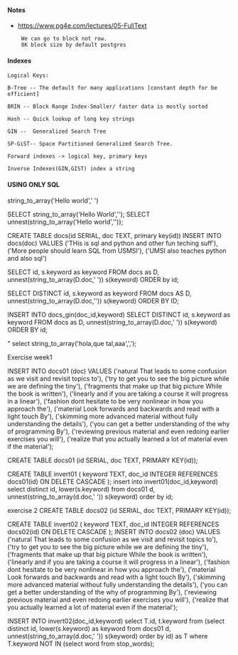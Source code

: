 #### Notes

 - https://www.pg4e.com/lectures/05-FullText
    
        We can go to block not row.
        8K block size by default postgres

#### Indexes

    Logical Keys: 

    B-Tree -- The default for many applications [constant depth for be efficient]

    BRIN -- Block Range Index-Smaller/ faster data is mostly sorted

    Hash -- Quick lookup of long key strings

    GIN --  Generalized Search Tree

    SP-GiST-- Space Partitioned Generalized Search Tree.

    Forward indexes -> logical key, primary keys
    
    Inverse Indexes(GIN,GIST) index a string

#### USING ONLY SQL

   string_to_array('Hello world',' ')
   
   SELECT string_to_array('Hello World','');
   SELECT unnest(string_to_array('Hello world',''));
   
   CREATE TABLE docs(id SERIAL, doc TEXT, primary key(id))
   INSERT INTO docs(doc) VALUES
   ('THis is sql and python and other fun teching suff'),
   ('More people should learn SQL from USMSI'),
   ('UMSI also teaches python and also sql')
   
   SELECT id, s.keyword as keyword FROM docs as D, unnest(string_to_array(D.doc,' ')) s(keyword)
   ORDER by id;
   
   SELECT DISTINCT id, s.keyword as keyword
   FROM docs AS D, unnest(string_to_array(D.doc,'')) s(keyword)
   ORDER BY ID;

   INSERT INTO docs_gin(doc_id,keyword)
   SELECT DISTINCT id, s.keyword as keyword
   FROM docs as D, unnest(string_to_array(D.doc,' ')) s(keyword)
   ORDER BY id;

"
      select string_to_array('hola,que tal,aaa',',');

Exercise week1

INSERT INTO docs01 (doc) VALUES
('natural That leads to some confusion as we visit and revisit topics to'),
('try to get you to see the big picture while we are defining the tiny'),
('fragments that make up that big picture While the book is written'),
('linearly and if you are taking a course it will progress in a linear'),
('fashion dont hesitate to be very nonlinear in how you approach the'),
('material Look forwards and backwards and read with a light touch By'),
('skimming more advanced material without fully understanding the details'),
('you can get a better understanding of the why of programming By'),
('reviewing previous material and even redoing earlier exercises you will'),
('realize that you actually learned a lot of material even if the material');

CREATE TABLE docs01 (id SERIAL, doc TEXT, PRIMARY KEY(id));

CREATE TABLE invert01 (
keyword TEXT,
doc_id INTEGER REFERENCES docs01(id) ON DELETE CASCADE
);
insert into invert01(doc_id,keyword) select distinct id, lower(s.keyword) from docs01 d, unnest(string_to_array(d.doc,' ')) s(keyword) order by id;

exercise 2
CREATE TABLE docs02 (id SERIAL, doc TEXT, PRIMARY KEY(id));

CREATE TABLE invert02 (
keyword TEXT,
doc_id INTEGER REFERENCES docs02(id) ON DELETE CASCADE
);
INSERT INTO docs02 (doc) VALUES
('natural That leads to some confusion as we visit and revisit topics to'),
('try to get you to see the big picture while we are defining the tiny'),
('fragments that make up that big picture While the book is written'),
('linearly and if you are taking a course it will progress in a linear'),
('fashion dont hesitate to be very nonlinear in how you approach the'),
('material Look forwards and backwards and read with a light touch By'),
('skimming more advanced material without fully understanding the details'),
('you can get a better understanding of the why of programming By'),
('reviewing previous material and even redoing earlier exercises you will'),
('realize that you actually learned a lot of material even if the material');


INSERT INTO invert02(doc_id,keyword) select T.id, t.keyword from (select distinct id, lower(s.keyword) as keyword from docs01 d, unnest(string_to_array(d.doc,' ')) s(keyword) order by id) as T  where T.keyword NOT IN (select word from stop_words);
